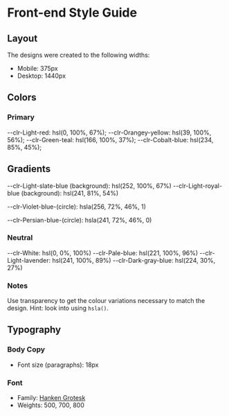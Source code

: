 # Front-end Style Guide

## Layout

The designs were created to the following widths:

- Mobile: 375px
- Desktop: 1440px

## Colors

### Primary

--clr-Light-red: hsl(0, 100%, 67%);
--clr-Orangey-yellow: hsl(39, 100%, 56%);
--clr-Green-teal: hsl(166, 100%, 37%);
--clr-Cobalt-blue: hsl(234, 85%, 45%);

## Gradients

--clr-Light-slate-blue (background): hsl(252, 100%, 67%)
--clr-Light-royal-blue (background): hsl(241, 81%, 54%)

--clr-Violet-blue-(circle): hsla(256, 72%, 46%, 1)

--clr-Persian-blue-(circle): hsla(241, 72%, 46%, 0)

### Neutral

--clr-White: hsl(0, 0%, 100%)
--clr-Pale-blue: hsl(221, 100%, 96%)
--clr-Light-lavender: hsl(241, 100%, 89%)
--clr-Dark-gray-blue: hsl(224, 30%, 27%)

### Notes

Use transparency to get the colour variations necessary to match the design. Hint: look into using `hsla()`.

## Typography

### Body Copy

- Font size (paragraphs): 18px

### Font

- Family: [Hanken Grotesk](https://fonts.google.com/specimen/Hanken+Grotesk)
- Weights: 500, 700, 800
